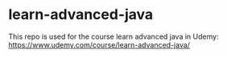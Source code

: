 # learn-advanced-java
This repo is used for the course learn advanced java in Udemy: https://www.udemy.com/course/learn-advanced-java/